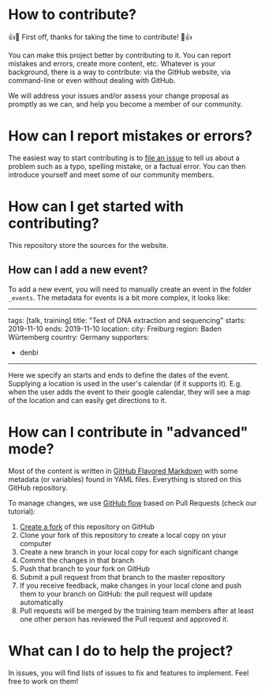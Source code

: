 # How to contribute?

:+1::tada: First off, thanks for taking the time to contribute! :tada::+1:

You can make this project better by contributing to it. You can report mistakes and errors, create more content, etc. Whatever is your background, there is a way to contribute: via the GitHub website, via command-line or even without dealing with GitHub.

We will address your issues and/or assess your change proposal as promptly as we can, and help you become a member of our community.

# How can I report mistakes or errors?

The easiest way to start contributing is to [file an issue](issues/new) to tell us about a problem such as a typo, spelling mistake, or a factual error. You can then introduce yourself and meet some of our community members.

# How can I get started with contributing?

This repository store the sources for the website.

## How can I add a new event?

To add a new event, you will need to manually create an event in the folder `_events`. The metadata for events is a bit more complex, it looks like:

---

tags: [talk, training] title: "Test of DNA extraction and sequencing" starts: 2019-11-10 ends: 2019-11-10 location: city: Freiburg region: Baden Würtemberg country: Germany supporters:

- denbi

---

Here we specify an starts and ends to define the dates of the event. Supplying a location is used in the user's calendar (if it supports it). E.g. when the user adds the event to their google calendar, they will see a map of the location and can easily get directions to it.

# How can I contribute in "advanced" mode?

Most of the content is written in [GitHub Flavored Markdown](https://guides.github.com/features/mastering-markdown/) with some metadata (or variables) found in YAML files. Everything is stored on this GitHub repository.

To manage changes, we use [GitHub flow](https://guides.github.com/introduction/flow/) based on Pull Requests (check our tutorial):

1. [Create a fork](https://help.github.com/articles/fork-a-repo/) of this repository on GitHub
2. Clone your fork of this repository to create a local copy on your computer
3. Create a new branch in your local copy for each significant change
4. Commit the changes in that branch
5. Push that branch to your fork on GitHub
6. Submit a pull request from that branch to the master repository
7. If you receive feedback, make changes in your local clone and push them to your branch on GitHub: the pull request will update automatically
8. Pull requests will be merged by the training team members after at least one other person has reviewed the Pull request and approved it.

# What can I do to help the project?

In issues, you will find lists of issues to fix and features to implement. Feel free to work on them!
